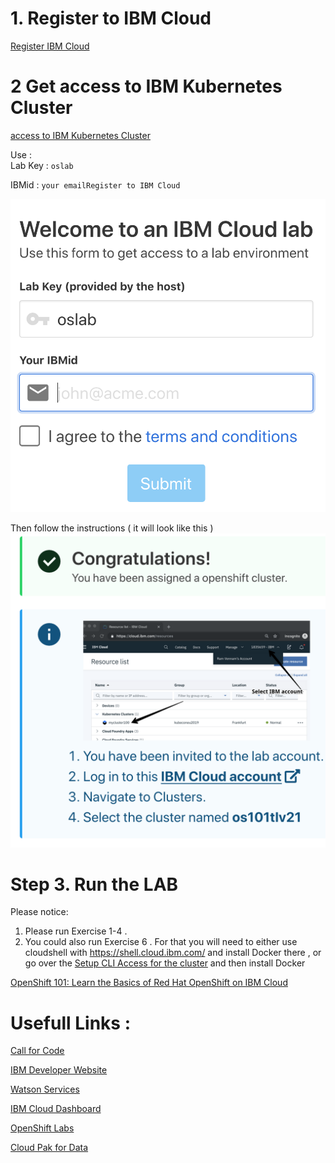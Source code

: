 
# 1. Register to IBM Cloud 

[Register IBM Cloud](https://ibm.biz/Bdz5we)

# 2 Get access to IBM Kubernetes Cluster
[access to IBM Kubernetes  Cluster](https://jos101tlv.mybluemix.net)

Use :  
     Lab Key : `oslab`
 
  IBMid : `your emailRegister to IBM Cloud`    

![](README_images/oslab.png)

Then follow the instructions ( it will look like this ) 
![](README_images/connectToYouCluster.png)

# Step 3. Run the LAB 
Please notice: 
1. Please run Exercise 1-4 .
2. You could also run Exercise 6 . For that you will need to either use cloudshell with https://shell.cloud.ibm.com/ and install Docker there , or go over the [Setup CLI Access for the cluster](https://ibm-developer.gitbook.io/openshift101/getting-started/setup_cli) and then install Docker 

[OpenShift 101: Learn the Basics of Red Hat OpenShift on IBM Cloud](https://ibm-developer.gitbook.io/openshift101/)

# Usefull Links :

[Call for Code](https://developer.ibm.com/callforcode/)

[IBM Developer Website](https://developer.ibm.com/)

[Watson Services](https://cloud.ibm.com/catalog?category=ai)

[IBM Cloud Dashboard](https://cloud.ibm.com/)

[OpenShift Labs](https://github.com/openshift-labs/starter-guides)

[Cloud Pak for Data](https://www.ibm.com/products/cloud-pak-for-data )



